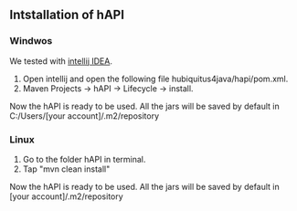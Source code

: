 ## Intstallation of hAPI

### Windwos 

We tested with [intellij IDEA](http://www.jetbrains.com/idea/).

1. Open intellij and open the following file hubiquitus4java/hapi/pom.xml.
2. Maven Projects -> hAPI -> Lifecycle -> install.

Now the hAPI is ready to be used.
All the jars will be saved by default in C:/Users/[your account]/.m2/repository

### Linux

1. Go to the folder hAPI in terminal.
2. Tap "mvn clean install"

Now the hAPI is ready to be used.
All the jars will be saved by default in [your account]/.m2/repository
